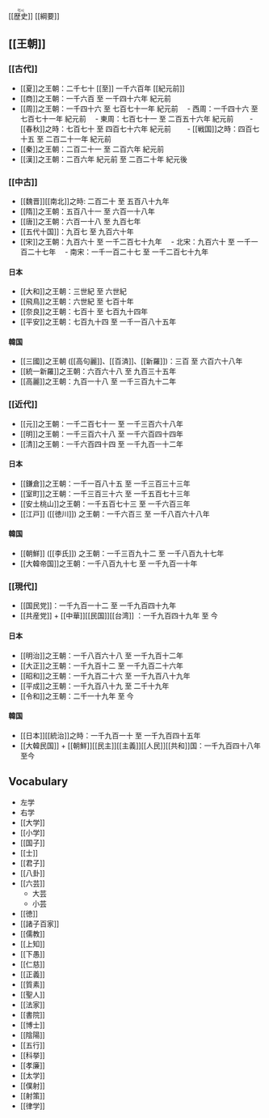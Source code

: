 <ruby>[[歴史]]<rt>럭시</rt></ruby> [[綱要]]
## [[王朝]] <!--dynasties//-->
### [[古代]]
- [[夏]]之王朝：二千七十 [[至]] 一千六百年 [[紀元前]] <!-- Hya from 2070-1600 BC//-->
- [[商]]之王朝：一千六百 至 一千四十六年 紀元前 <!-- Syang 1600-1046 BC//-->
- [[周]]之王朝：一千四十六 至 七百七十一年 紀元前  <!-- Juu 1046-771 BC//-->
　- 西周：一千四十六 至 七百七十一年 紀元前  <!-- Western 1046-771 BC//-->
　- 東周：七百七十一 至 二百五十六年 紀元前  <!-- Eastern 771-256 BC//-->
　　- [[春秋]]之時：七百七十 至 四百七十六年 紀元前  <!-- Spring&Autumn 770-476 BC//-->
　　- [[戦国]]之時：四百七十五 至 二百二十一年 紀元前 <!-- Warring States 475-221 BC//-->
- [[秦]]之王朝：二百二十一 至 二百六年 紀元前 <!-- Jin 221-206 BC//-->
- [[漢]]之王朝：二百六年 紀元前 至 二百二十年 紀元後 <!-- Han 206 BC-220 AD//-->
### [[中古]] 
- [[魏晋]][[南北]]之時: 二百二十 至 五百八十九年 <!-- E, Jin, North, South 220-589 //-->
- [[隋]]之王朝：五百八十一 至 六百一十八年 <!-- Su 589-618 //-->
- [[唐]]之王朝：六百一十八 至 九百七年    <!-- Dwang 619-907 //-->
- [[五代十国]]：九百七 至 九百六十年    <!--5 Dynasties 10 Kingdoms 907-960 //-->
- [[宋]]之王朝：九百六十 至 一千二百七十九年 <!-- Song 960-1279 //-->
    　- 北宋：九百六十 至 一千一百二十七年 <!-- Northern Song 960-1127 //-->
    　- 南宋：一千一百二十七 至 一千二百七十九年    <!-- Southern Song 1127-1279 //-->
#### 日本
- [[大和]]之王朝：三世紀 至 六世紀 <!-- Yamato 3rd cent to 6th cent //-->
- [[飛鳥]]之王朝：六世紀 至 七百十年 <!-- Asuka 6th cent to 710 //-->
- [[奈良]]之王朝：七百十 至 七百九十四年 <!-- Nara 710 to 794 //-->
- [[平安]]之王朝：七百九十四 至 一千一百八十五年 <!-- Heian 794-1185 //-->
#### 韓国
- [[三國]]之王朝 ([[高句麗]]、[[百済]]、[[新羅]])：三百 至 六百六十八年
- [[統一新羅]]之王朝：六百六十八 至 九百三十五年
- [[高麗]]之王朝：九百一十八 至 一千三百九十二年
### [[近代]]
- [[元]]之王朝：一千二百七十一 至 一千三百六十八年    <!-- Wen 1271-1368//-->
- [[明]]之王朝：一千三百六十八 至 一千六百四十四年   <!-- Myeng 1368-1644//-->
- [[清]]之王朝：一千六百四十四 至 一千九百一十二年 <!-- Cing 1644-1912//-->
#### 日本
- [[鎌倉]]之王朝：一千一百八十五 至 一千三百三十三年
- [[室町]]之王朝：一千三百三十六 至 一千五百七十三年
- [[安土桃山]]之王朝：一千五百七十三 至 一千六百三年
- [[江戸]] ([[徳川]]) 之王朝：一千六百三 至 一千八百六十八年
#### 韓国
- [[朝鮮]] ([[李氏]]) 之王朝：一千三百九十二 至 一千八百九十七年
- [[大韓帝国]]之王朝：一千八百九十七 至 一千九百一十年
### [[現代]]
- [[国民党]]：一千九百一十二 至 一千九百四十九年 <!-- Kwomintang 1912-1949//-->
- [[共産党]] + [[中華]][[民国]][[台湾]] ：一千九百四十九年 至 今
#### 日本
- [[明治]]之王朝：一千八百六十八 至 一千九百十二年
- [[大正]]之王朝：一千九百十二 至 一千九百二十六年
- [[昭和]]之王朝：一千九百二十六 至 一千九百八十九年
- [[平成]]之王朝：一千九百八十九 至 二千十九年
- [[令和]]之王朝：二千一十九年 至 今
#### 韓国
- [[日本]][[統治]]之時：一千九百一十 至 一千九百四十五年
- [[大韓民国]] + [[朝鮮]][[民主]][[主義]][[人民]][[共和]]国：一千九百四十八年至今
## Vocabulary
- 左学
- 右学
- [[大学]]
- [[小学]]
- [[国子]]
- [[士]]
- [[君子]]
- [[八卦]]
- [[六芸]]
	- 大芸
	- 小芸
- [[徳]]
- [[諸子百家]]
- [[儒教]]
- [[上知]]
- [[下愚]]
- [[仁慈]]
- [[正義]]
- [[質素]]
- [[聖人]]
- [[法家]]
- [[書院]]
- [[博士]]
- [[陰陽]]
- [[五行]]
- [[科挙]]
- [[孝廉]]
- [[太学]]
- [[僕射]]
- [[射策]]
- [[律学]]